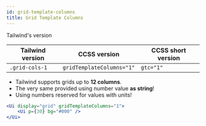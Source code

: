 ```yaml
---
id: grid-template-columns
title: Grid Template Columns
---
```


Tailwind's version

| Tailwind version | CCSS version              | CCSS short version |
| ---------------- | ------------------------- | ------------------ |
| `.grid-cols-1`   | `gridTemplateColumns="1"` | `gtc="1"`          |

-   Tailwind supports grids up to **12 columns**.
-   The very same provided using number value **as string**!
-   Using numbers reserved for values with units!

```jsx live
<Ui display="grid" gridTemplateColumns="1">
    <Ui p={30} bg="#000" />
</Ui>
```
